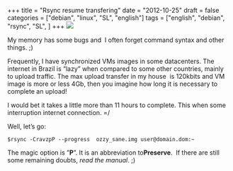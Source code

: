 +++
title = "Rsync resume transfering"
date = "2012-10-25"
draft = false
categories = ["debian", "linux", "SL", "english"]
tags = ["english", "debian", "rsync", "SL", ]
+++
![](/images/i-robot-300x165.jpg)

My memory has some bugs and  I often forget command syntax and other
things. ;)

Frequently, I have synchronized VMs images in some datacenters. The
internet in Brazil is “lazy” when compared to some other countries,
mainly to upload traffic. The max upload transfer in my house  is
120kbits and VM image is more or less 4Gb, then you imagine how long it
is necessary to complete an upload!

I would bet it takes a little more than 11 hours to complete. This when
some interruption internet connection. =/

Well, let’s go:

```
$rsync -CravzpP --progress  ozzy_sane.img user@domain.dom:~
```

The magic option is ”**P**”. It is an abbreviation[](https://www.fernandoike.com/wp-content/uploads/2012/10/i-robot.jpg) to**Preserve**.  If there are still some remaining doubts, *read the manual*. ;)

